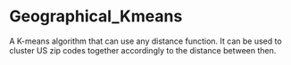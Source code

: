 # Geographical_Kmeans
A K-means algorithm that can use any distance function. It can be used to cluster US zip codes together accordingly to the distance between then.
